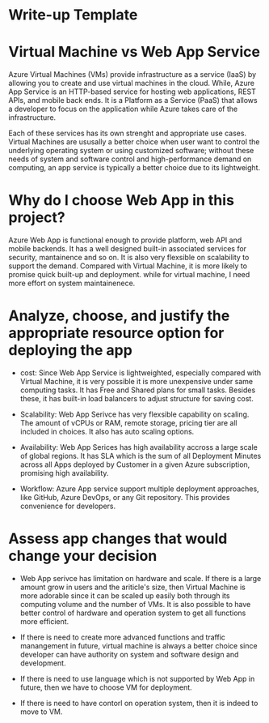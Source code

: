 # Write-up Template



# Virtual Machine vs Web App Service
Azure Virtual Machines (VMs) provide infrastructure as a service (IaaS) by allowing you to create and use virtual machines in the cloud. While, Azure App Service is an HTTP-based service for hosting web applications, REST APIs, and mobile back ends. It is a Platform as a Service (PaaS) that allows a developer to focus on the application while Azure takes care of the infrastructure.

Each of these services has its own strenght and appropriate use cases. Virtual Machines are ususally a better choice when user want to control the underlying operating system or using customized software; without these needs of system and software control and high-performance demand on computing, an app service is typically a better choice due to its lightweight.

# Why do I choose Web App in this project?
Azure Web App is functional enough to provide platform, web API and mobile backends. It has a well designed built-in associated services for security, mantainence and so on. It is also very flexsible on scalability to support the demand. Compared with Virtual Machine, it is more likely to promise quick built-up and deployment. while for virtual machine, I need more effort on system maintainenece.

# Analyze, choose, and justify the appropriate resource option for deploying the app
- cost: Since Web App Service is lightweighted, especially compared with Virtual Machine, it is very possible it is more unexpensive under same computing tasks. It has Free and Shared plans for small tasks. Besides these, it has built-in load balancers to adjust structure for saving cost.

- Scalability: Web App Serivce has very flexsible capability on scaling. The amount of vCPUs or RAM, remote storage, pricing tier are all included in choices. It also has auto scaling options.

- Availability: Web App Serices has high availability accross a large scale of global regions. It has SLA which is the sum of all Deployment Minutes across all Apps deployed by Customer in a given Azure subscription, promising high availability.

- Workflow: Azure App service support multiple deployment approaches, like GitHub, Azure DevOps, or any Git repository. This provides convenience for developers.

# Assess app changes that would change your decision

- Web App serivce has limitation on hardware and scale. If there is a large amount grow in users and the ariticle's size, then Virtual Machine is more adorable since it can be scaled up easily both through its computing volume and the number of VMs. It is also possible to have better control of hardware and operation system to get all functions more efficient.

- If there is need to create more advanced functions and traffic manangement in future, virtual machine is always a better choice since developer can have authority on system and software design and development.

- If there is need to use language which is not supported by Web App in future, then we have to choose VM for deployment. 

- If there is need to have contorl on operation system, then it is indeed to move to VM.